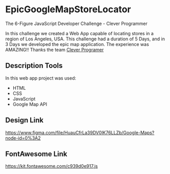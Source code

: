 # EpicGoogleMapStoreLocator
The 6-Figure JavaScript Developer Challenge - Clever Programmer

In this challenge we created a Web App capable of locating stores in a region of Los Angeles, USA. This challenge had a duration of 5 Days, and in 3 Days we developed the epic map application. The experience was AMAZING!! Thanks the team [Clever Programer](https://cleverprogrammer.teachable.com/)  


## Description Tools
In this web app project was used:
- HTML
- CSS
- JavaScript
- Google Map API


## Design Link

https://www.figma.com/file/HuauCfrLa39DV0lK76LLZb/Google-Maps?node-id=0%3A2


## FontAwesome Link

https://kit.fontawesome.com/c939d0e917.js
